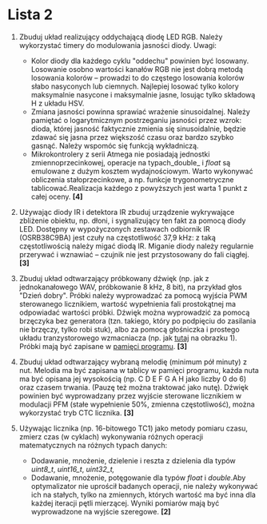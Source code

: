 # Lista 2

1.  Zbuduj układ realizujący oddychającą diodę LED RGB. Należy wykorzystać timery do modulowania jasności diody. Uwagi:  

    *   Kolor diody dla każdego cyklu "oddechu" powinien być losowany. Losowanie osobno wartości kanałów RGB nie jest dobrą metodą losowania kolorów – prowadzi to do częstego losowania kolorów słabo nasyconych lub ciemnych. Najlepiej losować tylko kolory maksymalnie nasycone i maksymalnie jasne, losując tylko składową H z układu HSV.
    *   Zmiana jasności powinna sprawiać wrażenie sinusoidalnej. Należy pamiętać o logarytmicznym postrzeganiu jasności przez wzrok: dioda, której jasność faktycznie zmienia się sinusoidalnie, będzie zdawać się jasna przez większość czasu oraz bardzo szybko gasnąć. Należy wspomóc się funkcją wykładniczą.
    *   Mikrokontrolery z serii Atmega nie posiadają jednostki zmiennoprzecinkowej, operacje na typach_double_ i _float_ są emulowane z dużym kosztem wydajnościowym. Warto wykonywać obliczenia stałoprzecinkowe, a np. funkcje trygonometryczne tablicować.Realizacja każdego z powyższych jest warta 1 punkt z całej oceny. **[4]**
2.  Używając diody IR i detektora IR zbuduj urządzenie wykrywające zbliżenie obiektu, np. dłoni, i sygnalizujący ten fakt za pomocą diody LED. Dostępny w wypożyczonych zestawach odbiornik IR (OSRB38C9BA) jest czuły na częstotliwość 37,9 kHz: z taką częstotliwością należy migać diodą IR. Miganie diody należy regularnie przerywać i wznawiać – czujnik nie jest przystosowany do fali ciągłej. **[3]**
3. Zbuduj układ odtwarzający próbkowany dźwięk (np. jak z jednokanałowego WAV, próbkowanie 8 kHz, 8 bit), na przykład głos "Dzień dobry". Próbki należy wyprowadzać za pomocą wyjścia PWM sterowanego licznikiem, wartość wypełnienia fali prostokątnej ma odpowiadać wartości próbki. Dźwięk można wyprowadzić za pomocą brzęczyka bez generatora (tzn. takiego, który po podpięciu do zasilania nie brzęczy, tylko robi stuk), albo za pomocą głośniczka i prostego układu tranzystorowego wzmacniacza (np. jak [tutaj](https://www.hackster.io/jwzumwalt/single-transistor-audio-amp-32033a) na obrazku 1). Próbki mają być zapisane w [pamięci programu](http://www.nongnu.org/avr-libc/user-manual/pgmspace.html). **[3]**  
    
4.  Zbuduj układ odtwarzający wybraną melodię (minimum pół minuty) z nut. Melodia ma być zapisana w tablicy w pamięci programu, każda nuta ma być opisana jej wysokością (np. C D E F G A H jako liczby 0 do 6) oraz czasem trwania. (Pauzę też można traktować jako nutę). Dźwięk powinien być wyprowadzany przez wyjście sterowane licznikiem w modulacji PFM (stałe wypełnienie 50%, zmienna częstotliwość), można wykorzystać tryb CTC licznika. **[3]**
5.  Używając licznika (np. 16-bitowego TC1) jako metody pomiaru czasu, zmierz czas (w cyklach) wykonywania różnych operacji matematycznych na różnych typach danych:  

    *   Dodawanie, mnożenie, dzielenie i reszta z dzielenia dla typów _uint8_t_, _uint16_t_, _uint32_t,_
    *   Dodawanie, mnożenie, potęgowanie dla typów _float_ i _double_.Aby optymalizator nie uprościł badanych operacji, nie należy wykonywać ich na stałych, tylko na zmiennych, których wartość ma być inna dla każdej iteracji pętli mierzącej. Wyniki pomiarów mają być wyprowadzone na wyjście szeregowe. **[2]**
